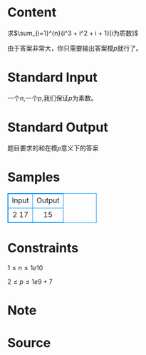 
# Content

求$\sum_{i=1}^{n}{i^3 + i^2 + i + 1}[i为质数]$

由于答案非常大，你只需要输出答案模$p$就行了。

# Standard Input

一个$n$,一个$p$,我们保证$p$为素数。

# Standard Output

题目要求的和在模$p$意义下的答案

# Samples

<style>
        table,table tr th, table tr td { border:1px solid #0094ff; }
        table { width: 200px; min-height: 25px; line-height: 25px; text-align: center; border-collapse: collapse;}   
    </style>
<table>
	<tr>
		<td>Input</td>
		<td>Output</td>
	</tr>
<tr><td>2 17</td><td>15</td></tr></table>


# Constraints

$1\leq n \leq 1e10$

$2 \leq p \leq 1e9 + 7$

# Note



# Source


